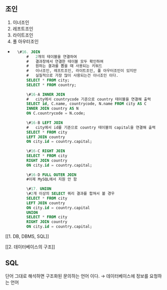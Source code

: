 ## 조인

1. 이너조인
2. 레프트조인
3. 라이트조인
4. 풀 아우터조인

- ```SQL
    \#16. JOIN
        #	2개의 테이블을 연결하여
        #	결과창에서 연결한 테이블 모두 확인하여
        #	원하는 결과를 뽑을 때 사용되는 키워드
        #	이너조인, 레프트조인, 라이트조인, 풀 아우터조인이 있지만
        #	실질적으로 가장 많이 사용되는건 이너조인 이다.
        SELECT * FROM city;
        SELECT * FROM country;
        
        \#16-A INNER JOIN
        #	city에서 countrycode 기준으로 country 테이블을 연결해 출력
        SELECT id, C.name, countrycode, N.name FROM city AS C
        INNER JOIN country AS N
        ON C.countrycode = N.code;
        
        \#16-B LEFT JOIN
        #	city에서 id를 기준으로 country 테이블의 capital을 연결해 출력
        SELECT * FROM city
        LEFT JOIN country
        ON city.id = country.capital;
        
        \#16-C RIGHT JOIN
        SELECT * FROM city
        RIGHT JOIN country
        ON city.id = country.capital;
        
        \#16-D FULL OUTER JOIN
        #이제 MySQL에서 지원 안 함
        
        \#17. UNION
        \#2개 이상의 SELECT 쿼리 결과를 합쳐서 볼 경우
        SELECT * FROM city
        LEFT JOIN country
        ON city.id = country.capital
        UNION
        SELECT * FROM city
        RIGHT JOIN country
        ON city.id = country.capital;
    ```
    

  

  

  

  

  

[[1. DB, DBMS, SQL]]

[[2. 데이터베이스의 구조]]

## SQL

단어 그대로 해석하면 구조화된 문의하는 언어 이다. → 데이터베이스에 정보를 요청하는 언어